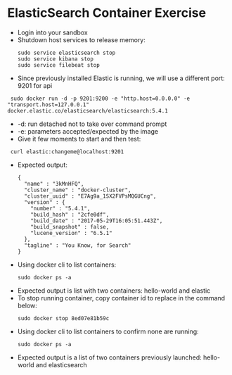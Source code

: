 # ElasticSearch Container Exercise #

* Login into your sandbox
* Shutdown host services to release memory:   
  ```
  sudo service elasticsearch stop
  sudo service kibana stop
  sudo service filebeat stop
  ```
* Since previously installed Elastic is running, we will use a different port: 9201 for api
```
 sudo docker run -d -p 9201:9200 -e "http.host=0.0.0.0" -e "transport.host=127.0.0.1" docker.elastic.co/elasticsearch/elasticsearch:5.4.1
```
* -d: run detached not to take over command prompt
* -e: parameters accepted/expected by the image
* Give it few moments to start and then test:
```
 curl elastic:changeme@localhost:9201
```
* Expected output:
  ```
  {
    "name" : "3kMnHFQ",
    "cluster_name" : "docker-cluster",
    "cluster_uuid" : "E7Ag9a_1SX2FVPsMQGUCng",
    "version" : {
      "number" : "5.4.1",
      "build_hash" : "2cfe0df",
      "build_date" : "2017-05-29T16:05:51.443Z",
      "build_snapshot" : false,
      "lucene_version" : "6.5.1"
    },
    "tagline" : "You Know, for Search"
  }
  ```
* Using docker cli to list containers:
  ```
  sudo docker ps -a
  ```
* Expected output is list with two containers: hello-world and elastic
* To stop running container, copy container id to replace in the command below:
  ```
  sudo docker stop 8ed07e81b59c
  ```
* Using docker cli to list containers to confirm none are running:
  ```
  sudo docker ps -a
  ```
* Expected output is a list of two containers previously launched: hello-world and elasticsearch  